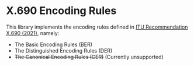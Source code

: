 # X.690 Encoding Rules

This library implements the encoding rules defined in
[ITU Recommendation X.690 (2021)](https://www.itu.int/rec/T-REC-X.690/en),
namely:

- The Basic Encoding Rules (BER)
- The Distinguished Encoding Rules (DER)
- ~~The Canonical Encoding Rules (CER)~~ (Currently unsupported)
